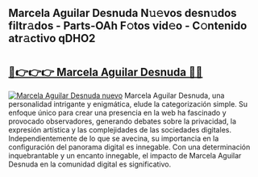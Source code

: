 ## Marcela Aguilar Desnuda N𝚞𝚎vos desn𝚞dos filtr𝚊dos - Parts-OAh F𝚘tos vid𝚎o - C𝚘ntenido atr𝚊ctivo qDHO2

# <h2><a href="http://mb92ar.tromn.icu/?c=Marcela+Aguilar+Desnuda">🔗👉👉👉 Marcela Aguilar Desnuda 🔗🔗</a></h2>

[![Marcela Aguilar Desnuda nuevo](https://i.imgur.com/pEAQMta.gif)](http://mb92ar.tromn.icu/?c=Marcela+Aguilar+Desnuda)
Marcela Aguilar Desnuda, una personalidad intrigante y enigmática, elude la categorización simple. Su enfoque único para crear una presencia en la web ha fascinado y provocado observadores, generando debates sobre la privacidad, la expresión artística y las complejidades de las sociedades digitales. Independientemente de lo que se avecina, su importancia en la configuración del panorama digital es innegable. Con una determinación inquebrantable y un encanto innegable, el impacto de Marcela Aguilar Desnuda en la comunidad digital es significativo.
